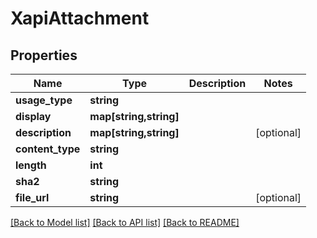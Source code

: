 # XapiAttachment

## Properties
Name | Type | Description | Notes
------------ | ------------- | ------------- | -------------
**usage_type** | **string** |  | 
**display** | **map[string,string]** |  | 
**description** | **map[string,string]** |  | [optional] 
**content_type** | **string** |  | 
**length** | **int** |  | 
**sha2** | **string** |  | 
**file_url** | **string** |  | [optional] 

[[Back to Model list]](../README.md#documentation-for-models) [[Back to API list]](../README.md#documentation-for-api-endpoints) [[Back to README]](../README.md)


